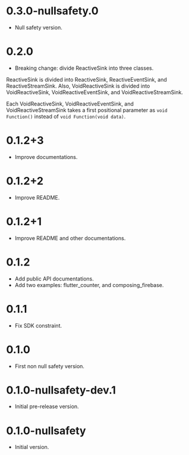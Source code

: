 # 0.3.0-nullsafety.0

- Null safety version.

# 0.2.0

- Breaking change: divide ReactiveSink into three classes.

ReactiveSink is divided into ReactiveSink, ReactiveEventSink, and ReactiveStreamSink.
Also, VoidReactiveSink is divided into VoidReactiveSink, VoidReactiveEventSink, and VoidReactiveStreamSink. 

Each VoidReactiveSink, VoidReactiveEventSink, and VoidReactiveStreamSink takes a first positional
 parameter as `void Function()` instead of `void Function(void data)`.

# 0.1.2+3

- Improve documentations.

# 0.1.2+2

- Improve README.

# 0.1.2+1

- Improve README and other documentations.

# 0.1.2

- Add public API documentations.
- Add two examples: flutter_counter, and composing_firebase.

# 0.1.1

- Fix SDK constraint.

# 0.1.0

- First non null safety version.

# 0.1.0-nullsafety-dev.1

- Initial pre-release version.

# 0.1.0-nullsafety

- Initial version.
